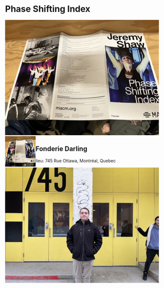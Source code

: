 # Phase Shifting Index
![Affiche de l'exposition](media/brochure_complete.jpg)
<img align="left" width="100" height="100" src="media/brochure_complete.jpg">

## Fonderie Darling
- lieu: 745 Rue Ottawa, Montréal, Quebec

![Moi devant la Fonderie Darling](media/entrer_fonderie_darling.jpg)
